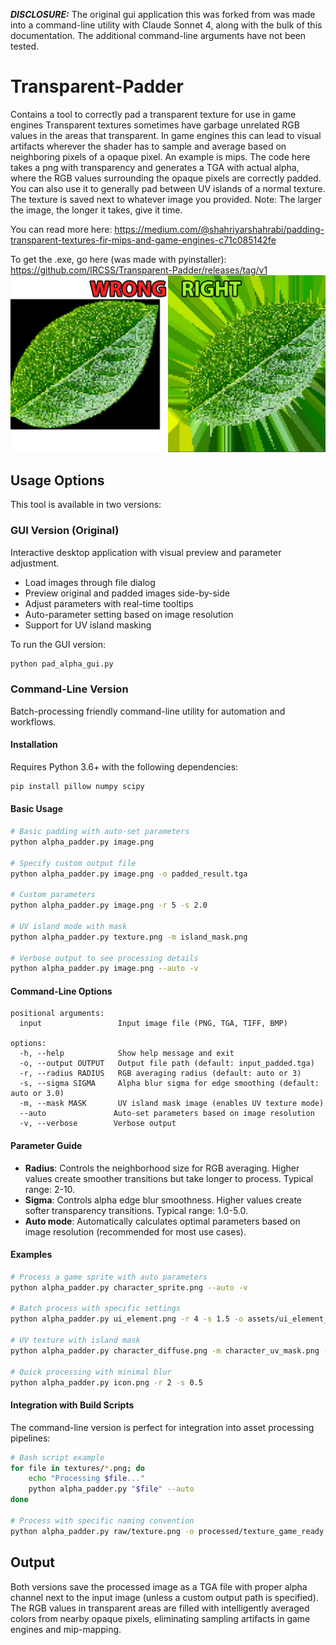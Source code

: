 ***DISCLOSURE:*** The original gui application this was forked from was made into a command-line utility with Claude Sonnet 4, along with the bulk of this documentation. The additional command-line arguments have not been tested.

# Transparent-Padder

Contains a tool to correctly pad a transparent texture for use in game engines 
Transparent textures sometimes have garbage unrelated RGB values in the areas that transparent. In game engines this can lead to visual artifacts wherever the shader has to sample and average based on neighboring pixels of a opaque pixel. An example is mips. The code here takes a png with transparency and generates a TGA with actual alpha, where the RGB values surrounding the opaque pixels are correctly padded. You can also use it to generally pad between UV islands of a normal texture. The texture is saved next to whatever image you provided.
Note: The larger the image, the longer it takes, give it time.

You can read more here: https://medium.com/@shahriyarshahrabi/padding-transparent-textures-fir-mips-and-game-engines-c71c085142fe

To get the .exe, go here (was made with pyinstaller): https://github.com/IRCSS/Transparent-Padder/releases/tag/v1
![cover](documentation/cover.jpg "Padding Transparency")

## Usage Options

This tool is available in two versions:

### GUI Version (Original)
Interactive desktop application with visual preview and parameter adjustment.
- Load images through file dialog
- Preview original and padded images side-by-side
- Adjust parameters with real-time tooltips
- Auto-parameter setting based on image resolution
- Support for UV island masking

To run the GUI version:
```bash
python pad_alpha_gui.py
```

### Command-Line Version
Batch-processing friendly command-line utility for automation and workflows.

#### Installation
Requires Python 3.6+ with the following dependencies:
```bash
pip install pillow numpy scipy
```

#### Basic Usage
```bash
# Basic padding with auto-set parameters
python alpha_padder.py image.png

# Specify custom output file
python alpha_padder.py image.png -o padded_result.tga

# Custom parameters
python alpha_padder.py image.png -r 5 -s 2.0

# UV island mode with mask
python alpha_padder.py texture.png -m island_mask.png

# Verbose output to see processing details
python alpha_padder.py image.png --auto -v
```

#### Command-Line Options
```
positional arguments:
  input                 Input image file (PNG, TGA, TIFF, BMP)

options:
  -h, --help            Show help message and exit
  -o, --output OUTPUT   Output file path (default: input_padded.tga)
  -r, --radius RADIUS   RGB averaging radius (default: auto or 3)
  -s, --sigma SIGMA     Alpha blur sigma for edge smoothing (default: auto or 3.0)
  -m, --mask MASK       UV island mask image (enables UV texture mode)
  --auto               Auto-set parameters based on image resolution
  -v, --verbose        Verbose output
```

#### Parameter Guide
- **Radius**: Controls the neighborhood size for RGB averaging. Higher values create smoother transitions but take longer to process. Typical range: 2-10.
- **Sigma**: Controls alpha edge blur smoothness. Higher values create softer transparency transitions. Typical range: 1.0-5.0.
- **Auto mode**: Automatically calculates optimal parameters based on image resolution (recommended for most use cases).

#### Examples
```bash
# Process a game sprite with auto parameters
python alpha_padder.py character_sprite.png --auto -v

# Batch process with specific settings
python alpha_padder.py ui_element.png -r 4 -s 1.5 -o assets/ui_element_padded.tga

# UV texture with island mask
python alpha_padder.py character_diffuse.png -m character_uv_mask.png -o character_diffuse_padded.tga

# Quick processing with minimal blur
python alpha_padder.py icon.png -r 2 -s 0.5
```

#### Integration with Build Scripts
The command-line version is perfect for integration into asset processing pipelines:

```bash
# Bash script example
for file in textures/*.png; do
    echo "Processing $file..."
    python alpha_padder.py "$file" --auto
done

# Process with specific naming convention
python alpha_padder.py raw/texture.png -o processed/texture_game_ready.tga
```

## Output
Both versions save the processed image as a TGA file with proper alpha channel next to the input image (unless a custom output path is specified). The RGB values in transparent areas are filled with intelligently averaged colors from nearby opaque pixels, eliminating sampling artifacts in game engines and mip-mapping.
